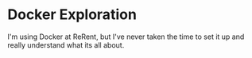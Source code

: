 # Docker Exploration
I'm using Docker at ReRent, but I've never taken the time to set it up and really understand what its all about.

